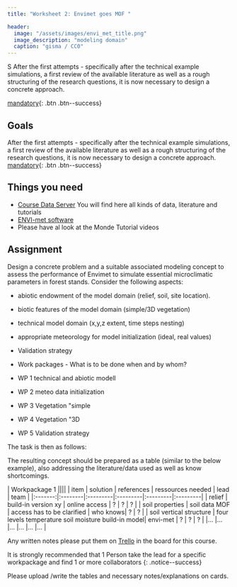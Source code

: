 ```yaml
---
title: "Worksheet 2: Envimet goes MOF "

header:
  image: "/assets/images/envi_met_title.png"
  image_description: "modeling domain"
  caption: "gisma / CC0"
---
```



S
After the first attempts - specifically after the technical example simulations, a first review of the available literature as well as a rough structuring of the research questions, it is now necessary to design a concrete approach.

[mandatory](){: .btn .btn--success}
<!--more-->

## Goals 

After the first attempts - specifically after the technical example simulations, a first review of the available literature as well as a rough structuring of the research questions, it is now necessary to design a concrete approach.
[mandatory](){: .btn .btn--success}
<!--more-->
## Things you need

* [Course Data Server](https://137.248.191.215:8989/sharing/SxrDkOsBp) You will find here all kinds of data, literature and tutorials 
* [ENVI-met software](https://envi-met.info/doku.php?id=start)
* Please have al look at the Monde Tutorial videos

## Assignment
Design a concrete problem and a suitable associated modeling concept to assess the performance of Envimet to simulate essential microclimatic parameters in forest stands.  Consider the following aspects:
* abiotic endowment of the model domain (relief, soil, site location).
* biotic features of the model domain (simple/3D vegetation)
* technical model domain (x,y,z extent, time steps nesting)
* appropriate meteorology for model initialization (ideal, real values)
* Validation strategy


* Work packages - What is to be done when and by whom?
 * WP 1 technical and abiotic modell
 * WP 2 meteo data initialization
 * WP 3 Vegetation "simple
 * WP 4 Vegetation "3D
 * WP 5 Validation strategy



The task is then as follows:

The resulting concept should be prepared as a table (similar to the below example), also addressing the literature/data  used as well as know shortcomings.

| Workpackage 1 ||||
| item | solution | references | ressources needed | lead | team |
|:-------:|:--------|:---------|:---------|:---------|:---------|
| relief | build-in version xy | online access | ? | ? | ? |
| soil properties | soil data MOF | access has to be clarified |  who knows| ? | ? |
| soil vertical structure | four levels temperature soil moisture build-in model| envi-met | ? | ? | ? |
|... |... |... |... |... |... |

Any written notes please put them on [Trello](https://trello.com/invite/b/wTdarJkV/256c20df677f25924b21e86003d2edf1/umwelstsysteme-envi-met) in the board for this course. 

It is strongly recommended that 1 Person take the lead for a specific workpackage and find 1 or more collaborators 
{: .notice--success}

Please upload /write the tables and necessary notes/explanations on cards.

